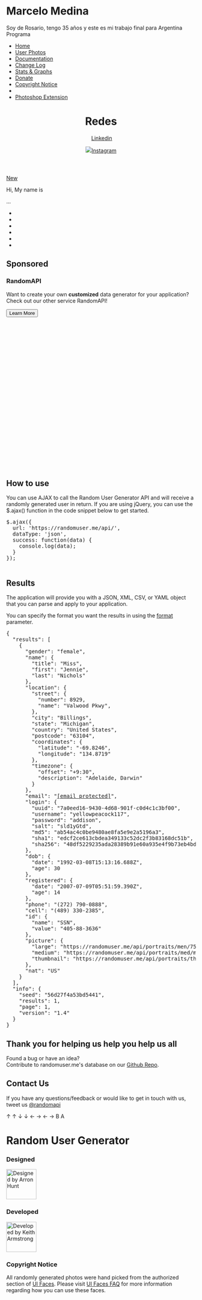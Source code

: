 # Marcelo Medina
<html lang="es">
  Soy de Rosario, tengo 35 años y este es mi trabajo final para Argentina Programa
  <meta name="apple-mobile-web-app-capable" content="yes"><meta name="viewport" content="width=device-width, initial-scale=1.0, user-scalable=no"><link rel="stylesheet" type="text/css" href="dist/style.css">
  </head><body class=""><div id="navbar" class=""><div class="nav_toggle"><div class="icon"><div></div><div></div><div></div></div></div><ul><li><a href="index">Home</a></li><li><a href="photos">User Photos</a></li><li><a href="documentation">Documentation</a></li><li><a href="changelog">Change Log</a></li><li><a href="stats">Stats &amp; Graphs</a></li><li><a href="donate">Donate</a></li><li><a href="copyright">Copyright Notice</a></li><li class="blank"></li><li><a href="photoshop">Photoshop Extension</a></li></ul></div><header><h1>Redes</h1><p><img/C\Users\Usuario\Desktop\descarga.png> <a id="- Linkedin" href="https://www.linkedin.com/in/marcelo-medina-962a9b69/?originalSubdomain=ar%22">Linkedin</a> </p>
  <a href="https://www.instagram.com/biensurfrances/" class="Instagram"><img src="img/twitter.png">Instagram</a></header><div class="frame card_offset"><div class="card"><div class="details"><div class="user_photo horizontal_center" id="user_photo"><a href="javascript:getNewUser();" class="refresh">New</a><img src=""></div><p id="user_title">Hi, My name is</p><p id="user_value">...</p></div><ul class="values_list horizontal_center" id="values_list"><li data-title="Hi, My name is" data-value="..." data-label="name" class="active"></li><li data-title="My email address is" data-value="..." data-label="email" data-caps="false"></li><li data-title="My birthday is" data-value="..." data-label="birthday"></li><li data-title="My address is" data-value="..." data-label="location"></li><li data-title="My phone number is" data-value="..." data-label="phone"></li><li data-title="My password is" data-value="..." data-label="pass" data-caps="false"></li></ul></div><section class="sponsor"><h2>Sponsored</h2><h3>RandomAPI</h3><p>Want to create your own <b>customized</b> data generator for your application?<br>Check out our other service RandomAPI!</p><button id="learnmore" class="button" onClick="if (!window.__cfRLUnblockHandlers) return false; window.open('https://randomapi.com');" data-cf-modified-4d86592fe0d78198f6a0bfb1-="">Learn More</button></section><section class="advertisement"><script async src="//pagead2.googlesyndication.com/pagead/js/adsbygoogle.js" type="4d86592fe0d78198f6a0bfb1-text/javascript"></script><ins class="adsbygoogle" style="display:inline-block;width:230px;height:200px" data-ad-client="ca-pub-2036801804961954" data-ad-slot="7646598623"></ins><script type="4d86592fe0d78198f6a0bfb1-text/javascript">(adsbygoogle = window.adsbygoogle || []).push({});</script><ins class="adsbygoogle" style="display:inline-block;width:230px;height:200px;margin:0 16px;" data-ad-client="ca-pub-2036801804961954" data-ad-slot="7646598623"></ins><script type="4d86592fe0d78198f6a0bfb1-text/javascript">(adsbygoogle = window.adsbygoogle || []).push({});</script><ins class="adsbygoogle" style="display:inline-block;width:230px;height:200px" data-ad-client="ca-pub-2036801804961954" data-ad-slot="7646598623"></ins><script type="4d86592fe0d78198f6a0bfb1-text/javascript">(adsbygoogle = window.adsbygoogle || []).push({});</script></section><section><h2>How to use</h2><p>You can use AJAX to call the Random User Generator API and will receive a randomly generated user in return. If you are using jQuery, you can use the $.ajax() function in the code snippet below to get started.</p><pre>$.ajax({
  url: '<span>https://randomuser.me/api/</span>',
  dataType: '<span>json</span>',
  success: function(<span>data</span>) {
    console.log(<span>data</span>);
  }
});
      </pre></section><section><h2>Results</h2><p>The application will provide you with a JSON, XML, CSV, or YAML object that you can parse and apply to your application.</p><p>You can specify the format you want the results in using the <a href="documentation#format">format</a> parameter.</p><pre>{
  "results": [
    {
      "gender": "<span>female</span>",
      "name": {
        "title": "<span>Miss</span>",
        "first": "<span>Jennie</span>",
        "last": "<span>Nichols</span>"
      },
      "location": {
        "street": {
          "number": <span>8929</span>,
          "name": "<span>Valwood Pkwy</span>",
        },
        "city": "<span>Billings</span>",
        "state": "<span>Michigan</span>",
        "country": "<span>United States</span>",
        "postcode": "<span>63104</span>",
        "coordinates": {
          "latitude": "<span>-69.8246</span>",
          "longitude": "<span>134.8719</span>"
        },
        "timezone": {
          "offset": "<span>+9:30</span>",
          "description": "<span>Adelaide, Darwin</span>"
        }
      },
      "email": "<span><a href="/cdn-cgi/l/email-protection" class="__cf_email__" data-cfemail="2a404f4444434f04444349424546596a4f524b475a464f04494547">[email&#160;protected]</a></span>",
      "login": {
        "uuid": "<span>7a0eed16-9430-4d68-901f-c0d4c1c3bf00</span>",
        "username": "<span>yellowpeacock117</span>",
        "password": "<span>addison</span>",
        "salt": "<span>sld1yGtd</span>",
        "md5": "<span>ab54ac4c0be9480ae8fa5e9e2a5196a3</span>",
        "sha1": "<span>edcf2ce613cbdea349133c52dc2f3b83168dc51b</span>",
        "sha256": "<span>48df5229235ada28389b91e60a935e4f9b73eb4bdb855ef9258a1751f10bdc5d</span>"
      },
      "dob": {
        "date": "<span>1992-03-08T15:13:16.688Z</span>",
        "age": <span>30</span>
      },
      "registered": {
        "date": "<span>2007-07-09T05:51:59.390Z</span>",
        "age": <span>14</span>
      },
      "phone": "<span>(272) 790-0888</span>",
      "cell": "<span>(489) 330-2385</span>",
      "id": {
        "name": "<span>SSN</span>",
        "value": "<span>405-88-3636</span>"
      },
      "picture": {
        "large": "<span>https://randomuser.me/api/portraits/men/75.jpg</span>",
        "medium": "<span>https://randomuser.me/api/portraits/med/men/75.jpg</span>",
        "thumbnail": "<span>https://randomuser.me/api/portraits/thumb/men/75.jpg</span>"
      },
      "nat": "<span>US</span>"
    }
  ],
  "info": {
    "seed": "<span>56d27f4a53bd5441</span>",
    "results": <span>1</span>,
    "page": <span>1</span>,
    "version": "<span>1.4</span>"
  }
}
</pre></section><section><h2>Thank you for helping us help you help us all</h2><p>Found a bug or have an idea?<br>Contribute to randomuser.me's database on our <a href="https://github.com/RandomAPI/Randomuser.me-Node">Github Repo</a>.</p><h2>Contact Us</h2><p>If you have any questions/feedback or would like to get in touch with us, tweet us <a href="https://twitter.com/randomapi">@randomapi</a></p></section><section class="cheat"><p>&uarr; &uarr; &darr; &darr; &larr; &rarr; &larr; &rarr; B A</p></section></div><footer><div class="frame"><h1>Random User Generator</h1><div class="block"><div class="builder"><h3>Designed</h3><a href="https://twitter.com/arronhunt"><img src="img/creator_arron.png" width="80px" alt="Designed by Arron Hunt" title="Designed by Arron Hunt" /></a></div><div class="builder"><h3>Developed</h3><a href="https://twitter.com/solewolf1993"><img src="img/creator_keith.png" width="80px" alt="Developed by Keith Armstrong" title="Developed by Keith Armstrong" /></a></div></div><div class="block"><h3>Copyright Notice</h3><p>All randomly generated photos were hand picked from the authorized section of <a href="http://uifaces.com">UI Faces</a>. Please visit <a href="https://web.archive.org/web/20160811185628/http://uifaces.com/faq">UI Faces FAQ</a> for more information regarding how you can use these faces.<br><br></div></div></footer><script data-cfasync="false" src="/cdn-cgi/scripts/5c5dd728/cloudflare-static/email-decode.min.js"></script><script type="4d86592fe0d78198f6a0bfb1-text/javascript">(function(i,s,o,g,r,a,m){i['GoogleAnalyticsObject']=r;i[r]=i[r]||function(){(i[r].q=i[r].q||[]).push(arguments)},i[r].l=1*new Date();a=s.createElement(o),m=s.getElementsByTagName(o)[0];a.async=1;a.src=g;m.parentNode.insertBefore(a,m)})(window,document,'script','//www.google-analytics.com/analytics.js','ga');ga('create', 'UA-42942064-1', 'randomuser.me');ga('send', 'pageview');</script><script src="/cdn-cgi/scripts/7d0fa10a/cloudflare-static/rocket-loader.min.js" data-cf-settings="4d86592fe0d78198f6a0bfb1-|49" defer=""></script></body></html>
